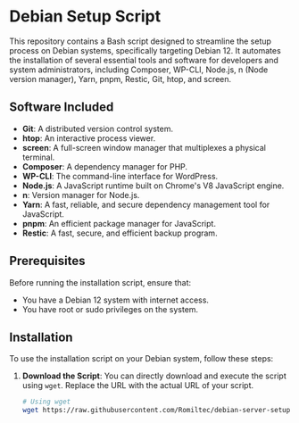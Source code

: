 # Debian Setup Script

This repository contains a Bash script designed to streamline the setup process on Debian systems, specifically targeting Debian 12. It automates the installation of several essential tools and software for developers and system administrators, including Composer, WP-CLI, Node.js, n (Node version manager), Yarn, pnpm, Restic, Git, htop, and screen.

## Software Included

- **Git**: A distributed version control system.
- **htop**: An interactive process viewer.
- **screen**: A full-screen window manager that multiplexes a physical terminal.
- **Composer**: A dependency manager for PHP.
- **WP-CLI**: The command-line interface for WordPress.
- **Node.js**: A JavaScript runtime built on Chrome's V8 JavaScript engine.
- **n**: Version manager for Node.js.
- **Yarn**: A fast, reliable, and secure dependency management tool for JavaScript.
- **pnpm**: An efficient package manager for JavaScript.
- **Restic**: A fast, secure, and efficient backup program.

## Prerequisites

Before running the installation script, ensure that:
- You have a Debian 12 system with internet access.
- You have root or sudo privileges on the system.

## Installation

To use the installation script on your Debian system, follow these steps:

1. **Download the Script**: You can directly download and execute the script using `wget`. Replace the URL with the actual URL of your script.

   ```bash
   # Using wget
   wget https://raw.githubusercontent.com/Romiltec/debian-server-setup/master/rm_default_install_script.sh

